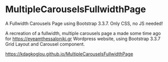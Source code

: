 # MultipleCarouselsFullwidthPage

A Fullwidth Carousels Page using Bootstrap 3.3.7. Only CSS, no JS needed!

A recreation of a fullwidth, multiple carousels page a made some time ago for https://eyeamthessaloniki.gr Wordpress website, using Bootstrap 3.3.7 Grid Layout and Carousel component.

https://kdagkoglou.github.io/MultipleCarouselsFullwidthPage
